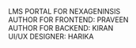 LMS PORTAL FOR NEXAGENINSIS <BR> AUTHOR FOR FRONTEND: PRAVEEN<BR> AUTHOR FOR BACKEND: KIRAN<BR> UI/UX DESIGNER: HARIKA
